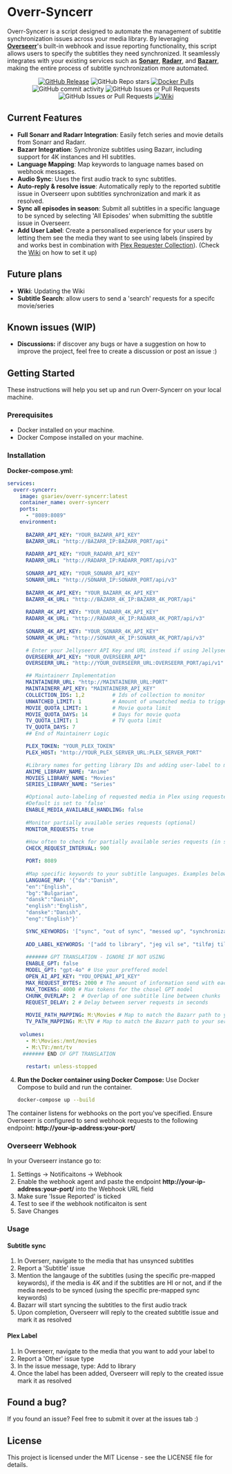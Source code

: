 # Overr-Syncerr

Overr-Syncerr is a script designed to automate the management of subtitle synchronization issues across your media library. By leveraging **[Overseerr](https://overseerr.dev)**'s built-in webhook and issue reporting functionality, this script allows users to specify the subtitles they need synchronized. It seamlessly integrates with your existing services such as **[Sonarr](https://sonarr.tv/)**, **[Radarr](https://radarr.video/)**, and **[Bazarr](https://www.bazarr.media)**, making the entire process of subtitle synchronization more automated.

<p align="center" >
  <a href="https://github.com/gssariev/overr-syncerr/releases"><img alt="GitHub Release" src="https://img.shields.io/github/v/release/gssariev/overr-syncerr?style=flat&logo=github&logoColor=white&label=Latest%20Release"></a>
  <picture><img alt="GitHub Repo stars" src="https://img.shields.io/github/stars/gssariev/overr-syncerr?style=flat&logo=github&logoColor=white&label=Stars"></picture>
  <a href="https://hub.docker.com/r/gsariev/overr-syncerr"><img alt="Docker Pulls" src="https://img.shields.io/docker/pulls/gsariev/overr-syncerr?style=flat&logo=docker&logoColor=white&label=Docker%20Pulls"></a>
  <picture><img alt="GitHub commit activity" src="https://img.shields.io/github/commit-activity/m/gssariev/overr-syncerr?style=flat&logo=github&logoColor=white&label=Commits"></picture>
  <picture><img alt="GitHub Issues or Pull Requests" src="https://img.shields.io/github/issues-closed/gssariev/overr-syncerr?style=flat&logo=github&logoColor=white"></picture>
  <picture><img alt="GitHub Issues or Pull Requests" src="https://img.shields.io/github/issues/gssariev/overr-syncerr?style=flat&logo=github&logoColor=white"></picture>
  <a href="https://github.com/gssariev/overr-syncerr/wiki"><img alt="Wiki" src="https://img.shields.io/badge/docs-wiki-forestgreen"></a>
</p>


## Current Features

- **Full Sonarr and Radarr Integration**: Easily fetch series and movie details from Sonarr and Radarr.
- **Bazarr Integration**: Synchronize subtitles using Bazarr, including support for 4K instances and HI subtitles.
- **Language Mapping**: Map keywords to language names based on webhook messages.
- **Audio Sync**: Uses the first audio track to sync subtitles.
- **Auto-reply & resolve issue**: Automatically reply to the reported subtitle issue in Overseerr upon subtitles synchronization and mark it as resolved.
- **Sync all episodes in season**: Submit all subtitles in a specific language to be synced by selecting 'All Episodes' when submitting the subtitle issue in Overseerr.
- **Add User Label**: Create a personalised experience for your users by letting them see the media they want to see using labels (inspired by and works best in combination with [Plex Requester Collection](https://github.com/manybothans/plex-requester-collections)). (Check the [Wiki](https://github.com/gssariev/overr-syncerr/wiki/4.-Adding-User-Label) on how to set it up)
  
  
## Future plans

- **Wiki**: Updating the Wiki
- **Subtitle Search**: allow users to send a 'search' requests for a specifc movie/series

## Known issues (WIP)

- **Discussions:** if discover any bugs or have a suggestion on how to improve the project, feel free to create a discussion or post an issue :)

## Getting Started

These instructions will help you set up and run Overr-Syncerr on your local machine.

### Prerequisites

- Docker installed on your machine.
- Docker Compose installed on your machine.

### Installation

**Docker-compose.yml:**
```yaml
services:
  overr-syncerr:
    image: gsariev/overr-syncerr:latest
    container_name: overr-syncerr
    ports:
      - "8089:8089"
    environment:
    
      BAZARR_API_KEY: "YOUR_BAZARR_API_KEY"
      BAZARR_URL: "http://BAZARR_IP:BAZARR_PORT/api"
      
      RADARR_API_KEY: "YOUR_RADARR_API_KEY"
      RADARR_URL: "http://RADARR_IP:RADARR_PORT/api/v3"
      
      SONARR_API_KEY: "YOUR_SONARR_API_KEY"
      SONARR_URL: "http://SONARR_IP:SONARR_PORT/api/v3"
      
      BAZARR_4K_API_KEY: "YOUR_BAZARR_4K_API_KEY"
      BAZARR_4K_URL: "http://BAZARR_4K_IP:BAZARR_4K_PORT/api"
      
      RADARR_4K_API_KEY: "YOUR_RADARR_4K_API_KEY"
      RADARR_4K_URL: "http://RADARR_4K_IP:RADARR_4K_PORT/api/v3"
      
      SONARR_4K_API_KEY: "YOUR_SONARR_4K_API_KEY"
      SONARR_4K_URL: "http://SONARR_4K_IP:SONARR_4K_PORT/api/v3"

      # Enter your Jellyseerr API Key and URL instead if using Jellyseerr
      OVERSEERR_API_KEY: "YOUR_OVERSEERR_API"
      OVERSEERR_URL: "http://YOUR_OVERSEERR_URL:OVERSEERR_PORT/api/v1"

      ## Maintainerr Implementation
      MAINTAINERR_URL: "http://MAINTAINERR_URL:PORT"
      MAINTAINERR_API_KEY: "MAINTAINERR_API_KEY"
      COLLECTION_IDS: 1,2         # Ids of collection to monitor
      UNWATCHED_LIMIT: 1          # Amount of unwatched media to trigger Overseerr request ovveride
      MOVIE_QUOTA_LIMIT: 1        # Movie quota limit
      MOVIE_QUOTA_DAYS: 14        # Days for movie quota
      TV_QUOTA_LIMIT: 1           # TV quota limit
      TV_QUOTA_DAYS: 7            
      ## End of Maintainerr Logic

      PLEX_TOKEN: "YOUR_PLEX_TOKEN"
      PLEX_HOST: "http://YOUR_PLEX_SERVER_URL:PLEX_SERVER_PORT"

      #Library names for getting library IDs and adding user-label to media. Example below:
      ANIME_LIBRARY_NAME: "Anime"
      MOVIES_LIBRARY_NAME: "Movies"
      SERIES_LIBRARY_NAME: "Series"

      #Optional auto-labeling of requested media in Plex using requester username
      #Default is set to 'false'
      ENABLE_MEDIA_AVAILABLE_HANDLING: false
      
      #Monitor partially available series requests (optional)
      MONITOR_REQUESTS: true
      
      #How often to check for partially available series requests (in seconds)
      CHECK_REQUEST_INTERVAL: 900

      PORT: 8089
      
      #Map specific keywords to your subtitle languages. Examples below:
      LANGUAGE_MAP: '{"da":"Danish",
      "en":"English",
      "bg":"Bulgarian",
      "dansk":"Danish",
      "english":"English",
      "danske":"Danish",
      "eng":"English"}'

      SYNC_KEYWORDS: '["sync", "out of sync", "messed up", "synchronization"]' # Replace with your actual sync keywords
      
      ADD_LABEL_KEYWORDS: '["add to library", "jeg vil se", "tilføj til bibliotek", "tilføj"]'
      
      ####### GPT TRANSLATION - IGNORE IF NOT USING
      ENABLE_GPT: false
      MODEL_GPT: "gpt-4o" # Use your preffered model
      OPEN_AI_API_KEY: "YOU_OPENAI_API_KEY"
      MAX_REQUEST_BYTES: 2000 # The amount of information send with each requests.
      MAX_TOKENS: 4000 # Max tokens for the chosel GPT model
      CHUNK_OVERLAP: 2  # Overlap of one subtitle line between chunks
      REQUEST_DELAY: 2 # Delay between server requests in seconds
      
      MOVIE_PATH_MAPPING: M:\Movies # Map to match the Bazarr path to your movies
      TV_PATH_MAPPING: M:\TV # Map to match the Bazarr path to your series 
      
    volumes:
      - M:\Movies:/mnt/movies
      - M:\TV:/mnt/tv
     ####### END OF GPT TRANSLATION
      
      restart: unless-stopped

```
   
4. **Run the Docker container using Docker Compose:**
   Use Docker Compose to build and run the container.
   ```sh
   docker-compose up --build

The container listens for webhooks on the port you've specified. Ensure Overseerr is configured to send webhook requests to the following endpoint: **http://your-ip-address:your-port/**

### Overseerr Webhook

In your Overseerr instance go to:

1. Settings -> Notificaitons -> Webhook
2. Enable the webhook agent and paste the endpoint **http://your-ip-address:your-port/** into the Webhook URL field
3. Make sure 'Issue Reported' is ticked
4. Test to see if the webhook notificaiton is sent
5. Save Changes

### Usage

#### Subtitle sync
1. In Overserr, navigate to the media that has unsynced subtitles
2. Report a 'Subtitle' issue
3. Mention the langauge of the subtitles (using the specific pre-mapped keywords), if the media is 4K and if the subtitles are HI or not, and if the media needs to be synced (using the specific pre-mapped sync keywords)
4. Bazarr will start syncing the subtitles to the first audio track
5. Upon completion, Overseerr will reply to the created subtitle issue and mark it as resolved

#### Plex Label
1. In Overseerr, navigate to the media that you want to add your label to
2. Report a 'Other' issue type
3. In the issue message, type: Add to library
4. Once the label has been added, Overseerr will reply to the created issue mark it as resolved

## Found a bug?

If you found an issue? Feel free to submit it over at the issues tab :)


## License
This project is licensed under the MIT License - see the LICENSE file for details.
   




